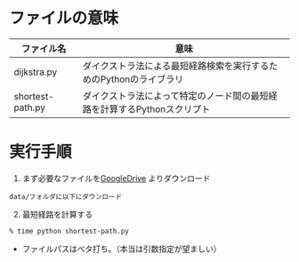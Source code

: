 # ファイルの意味

| ファイル名 | 意味 |
| ---------- | ---- |
| dijkstra.py | ダイクストラ法による最短経路検索を実行するためのPythonのライブラリ |
| shortest-path.py | ダイクストラ法によって特定のノード間の最短経路を計算するPythonスクリプト |


# 実行手順

1. まず必要なファイルを[GoogleDrive](https://drive.google.com/drive/u/1/folders/1jOlWWreOKlcL7ebFVadYN7wr-umZ7nUd) よりダウンロード

```
data/フォルダに以下にダウンロード
```

2. 最短経路を計算する
  ```
  % time python shortest-path.py
  ```

- ファイルパスはベタ打ち。（本当は引数指定が望ましい）
